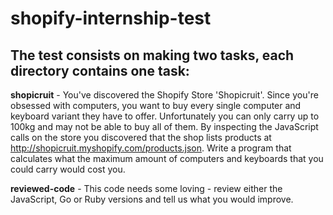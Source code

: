 # shopify-internship-test
 
## The test consists on making two tasks, each directory contains one task:

**shopicruit** - You've discovered the Shopify Store 'Shopicruit'. Since you're obsessed with computers, you want to buy every single computer and keyboard variant they have to offer. Unfortunately you can only carry up to 100kg and may not be able to buy all of them. By inspecting the JavaScript calls on the store you discovered that the shop lists products at http://shopicruit.myshopify.com/products.json. Write a program that calculates what the maximum amount of computers and keyboards that you could carry would cost you.

**reviewed-code** - This code needs some loving - review either the JavaScript, Go or Ruby versions and tell us what you would improve.